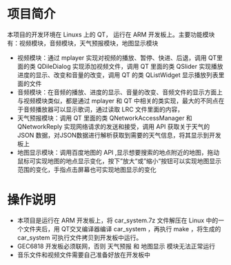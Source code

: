 # 项目简介
本项目的开发环境在 Linuxs 上的 QT， 运行在 ARM 开发板上。主要功能模块有：视频模块，音频模块，天气预报模块，地图显示模块
- 视频模块：通过 mplayer 实现对视频的播放、暂停、快进、后退，调用 QT里面的类 QDileDialog 实现添加视频文件，调用 QT 里面的类 QSlider 实现播放进度的显示、改变和音量的改变，调用 QT 的类 QListWidget 显示播放列表里面的文件
- 音频模块：在音频的播放、进度的显示、音量的改变、音频文件的显示方面上与视频模块类似，都是通过 mplayer 和 QT 中相关的类实现，最大的不同点在于音频播放器可以显示歌词，通过读取 LRC 文件里面的内容，
- 天气预报模块：调用 QT 里面的类 QNetworkAccessManager 和 QNetworkReply 实现网络请求的发送和接受，调用 API 获取关于天气的 JSON 数据，对JSON数据进行解析获取到需要的天气信息，将其显示到开发板上
- 地图显示模块：调用百度地图的 API ,显示想要搜索的地点附近的地图，拖动鼠标可实现地图的地点显示变化，按下”放大“或”缩小“按钮可以实现地图显示范围的变化，手指点击屏幕也可实现地图显示的变化

# 操作说明
- 本项目是运行在 ARM 开发板上，将 car_system.7z 文件解压在 Linux 中的一个文件夹后，用 QT交叉编译器编译 car_system ，再执行 make ，将生成的 car_system 可执行文件拷贝到开发板中运行。
- GEC6818 开发板必须联网，否则 天气预报 和 地图显示 模块无法正常运行
- 音乐文件和视频文件需要自己准备好放在开发板中
